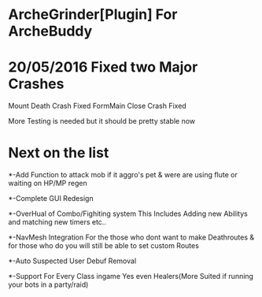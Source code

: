 # ArcheGrinder[Plugin] For ArcheBuddy

# 20/05/2016 Fixed two Major Crashes
Mount Death Crash Fixed
FormMain Close Crash Fixed

More Testing is needed but it should be pretty stable now

# Next on the list
   *-Add Function to attack mob if it aggro's pet & were are using flute or waiting on HP/MP regen
   
   *-Complete GUI Redesign
   
   *-OverHual of Combo/Fighiting system
      This Includes Adding new Abilitys and matching new timers etc..

   *-NavMesh Integration For the those who dont want to make Deathroutes & for those who do you will still be able to set custom Routes

   *-Auto Suspected User Debuf Removal

   *-Support For Every Class ingame Yes even Healers(More Suited if running your bots in a party/raid)
